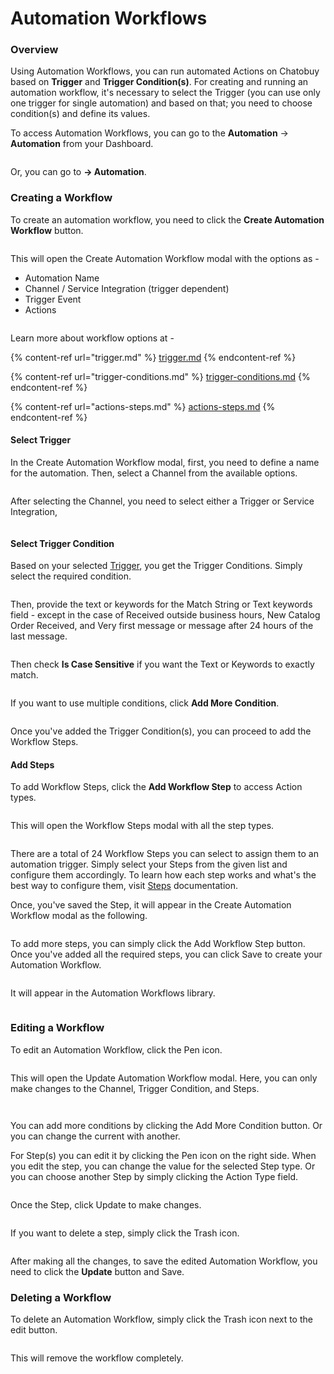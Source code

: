 # Automation Workflows

### Overview

Using Automation Workflows, you can run automated Actions on Chatobuy based on **Trigger** and **Trigger Condition(s)**. For creating and running an automation workflow, it's necessary to select the Trigger (you can use only one trigger for single automation) and based on that; you need to choose condition(s) and define its values.

To access Automation Workflows, you can go to the **Automation** → **Automation** from your Dashboard.

<figure><img src=".gitbook/assets/image (2) (1) (1).png" alt=""><figcaption></figcaption></figure>

Or, you can go to **→ Automation**.

### Creating a Workflow

To create an automation workflow, you need to click the **Create Automation Workflow** button.

<figure><img src=".gitbook/assets/screenshot-nimbusweb.me-2024.05.21-10_35_16.png" alt=""><figcaption></figcaption></figure>

This will open the Create Automation Workflow modal with the options as -

* Automation Name
* Channel / Service Integration (trigger dependent)
* Trigger Event
* Actions

<figure><img src=".gitbook/assets/image (3) (1) (1).png" alt=""><figcaption></figcaption></figure>

Learn more about workflow options at -

{% content-ref url="trigger.md" %}
[trigger.md](trigger.md)
{% endcontent-ref %}

{% content-ref url="trigger-conditions.md" %}
[trigger-conditions.md](trigger-conditions.md)
{% endcontent-ref %}

{% content-ref url="actions-steps.md" %}
[actions-steps.md](actions-steps.md)
{% endcontent-ref %}

#### Select Trigger

In the Create Automation Workflow modal, first, you need to define a name for the automation. Then, select a Channel from the available options.

<figure><img src=".gitbook/assets/screenshot-nimbusweb.me-2024.05.21-10_46_09.png" alt=""><figcaption></figcaption></figure>

After selecting the Channel, you need to select either a Trigger or Service Integration,

<figure><img src="https://files.gitbook.com/v0/b/gitbook-x-prod.appspot.com/o/spaces%2FhElFPtMZjXYjDDMBT5q2%2Fuploads%2F4O1V919w1eWsNN38A1K9%2FSelecting%20a%20Channel%20for%20the%20Automation%20Workflow%20Trigger.jpg?alt=media&#x26;token=5f3e0f2d-2486-4e05-b83e-53e2b407681c" alt=""><figcaption></figcaption></figure>

#### Select Trigger Condition

Based on your selected [Trigger](https://github.com/rampwin/rampwin-gitbook-docs/blob/main/broken-reference/README.md), you get the Trigger Conditions. Simply select the required condition.

<figure><img src="https://files.gitbook.com/v0/b/gitbook-x-prod.appspot.com/o/spaces%2FhElFPtMZjXYjDDMBT5q2%2Fuploads%2FH8JvP8PloCZPagsYpwBS%2FSelect%20Trigger%20Condition.png?alt=media&#x26;token=a00f6292-0b61-4436-8eb4-002be3446f25" alt=""><figcaption></figcaption></figure>

Then, provide the text or keywords for the Match String or Text keywords field - except in the case of Received outside business hours, New Catalog Order Received, and Very first message or message after 24 hours of the last message.

<figure><img src="https://files.gitbook.com/v0/b/gitbook-x-prod.appspot.com/o/spaces%2FhElFPtMZjXYjDDMBT5q2%2Fuploads%2FWMjBvDT1paM3vkTo1w0F%2FMatch%20string%20or%20text%20keywords.png?alt=media&#x26;token=39081b5b-270c-4fcc-8a49-940401c274e1" alt=""><figcaption></figcaption></figure>

Then check **Is Case Sensitive** if you want the Text or Keywords to exactly match.

<figure><img src="https://files.gitbook.com/v0/b/gitbook-x-prod.appspot.com/o/spaces%2FhElFPtMZjXYjDDMBT5q2%2Fuploads%2FpR880X4lmtHv7WKVNVQz%2FIs%20Case%20Sensitive.png?alt=media&#x26;token=0db44791-bef3-4a21-aa8f-e6ec35e642aa" alt=""><figcaption></figcaption></figure>

If you want to use multiple conditions, click **Add More Condition**.

<figure><img src="https://files.gitbook.com/v0/b/gitbook-x-prod.appspot.com/o/spaces%2FhElFPtMZjXYjDDMBT5q2%2Fuploads%2F5LzY2HljEarh0zycvDTo%2FAdding%20More%20Conditions.png?alt=media&#x26;token=6fee2f24-05c5-4d16-80ce-347d100254d6" alt=""><figcaption></figcaption></figure>

Once you've added the Trigger Condition(s), you can proceed to add the Workflow Steps.

#### Add Steps

To add Workflow Steps, click the **Add Workflow Step** to access Action types.

<figure><img src=".gitbook/assets/screenshot-nimbusweb.me-2024.05.21-12_09_34.png" alt=""><figcaption></figcaption></figure>

This will open the Workflow Steps modal with all the step types.

<figure><img src=".gitbook/assets/Recording 2024-05-21 121602.gif" alt=""><figcaption></figcaption></figure>

There are a total of 24 Workflow Steps you can select to assign them to an automation trigger. Simply select your Steps from the given list and configure them accordingly. To learn how each step works and what's the best way to configure them, visit [Steps](https://github.com/rampwin/rampwin-gitbook-docs/blob/main/broken-reference/README.md) documentation.

Once, you've saved the Step, it will appear in the Create Automation Workflow modal as the following.

<figure><img src="https://files.gitbook.com/v0/b/gitbook-x-prod.appspot.com/o/spaces%2FhElFPtMZjXYjDDMBT5q2%2Fuploads%2FHraDR4wW02wyGBdFeHHp%2FSaved%20Workflow%20Step.jpg?alt=media&#x26;token=3161cc7f-9289-40c5-a280-2e14b53e0be8" alt=""><figcaption></figcaption></figure>

To add more steps, you can simply click the Add Workflow Step button. Once you've added all the required steps, you can click Save to create your Automation Workflow.

<figure><img src=".gitbook/assets/image (30).png" alt=""><figcaption></figcaption></figure>

It will appear in the Automation Workflows library.

<figure><img src=".gitbook/assets/screenshot-nimbusweb.me-2024.05.21-12_25_49.png" alt=""><figcaption></figcaption></figure>

### Editing a Workflow

To edit an Automation Workflow, click the Pen icon.

<figure><img src=".gitbook/assets/screenshot-nimbusweb.me-2024.05.21-12_28_42.png" alt=""><figcaption></figcaption></figure>

This will open the Update Automation Workflow modal. Here, you can only make changes to the Channel, Trigger Condition, and Steps.

<figure><img src=".gitbook/assets/image (31).png" alt=""><figcaption></figcaption></figure>

<figure><img src=".gitbook/assets/image (32).png" alt=""><figcaption></figcaption></figure>

You can add more conditions by clicking the Add More Condition button. Or you can change the current with another.

For Step(s) you can edit it by clicking the Pen icon on the right side. When you edit the step, you can change the value for the selected Step type. Or you can choose another Step by simply clicking the Action Type field.

<figure><img src=".gitbook/assets/image (33).png" alt=""><figcaption></figcaption></figure>

Once the Step, click Update to make changes.

<figure><img src=".gitbook/assets/screenshot-nimbusweb.me-2024.05.21-12_28_42 (1).png" alt=""><figcaption></figcaption></figure>

If you want to delete a step, simply click the Trash icon.

<figure><img src=".gitbook/assets/image (34).png" alt=""><figcaption></figcaption></figure>

After making all the changes, to save the edited Automation Workflow, you need to click the **Update** button and Save.

### Deleting a Workflow

To delete an Automation Workflow, simply click the Trash icon next to the edit button.

<figure><img src=".gitbook/assets/screenshot-nimbusweb.me-2024.05.21-12_28_42 (2).png" alt=""><figcaption></figcaption></figure>

This will remove the workflow completely.
